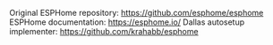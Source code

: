 Original ESPHome repository: https://github.com/esphome/esphome
ESPHome documentation: https://esphome.io/
Dallas autosetup implementer: https://github.com/krahabb/esphome

